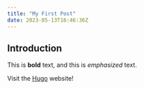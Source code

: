 ```yaml
---
title: "My First Post"
date: 2023-05-13T16:46:36Z
---
```

## Introduction

This is **bold** text, and this is *emphasized* text.

Visit the [Hugo](https://gohugo.io) website!